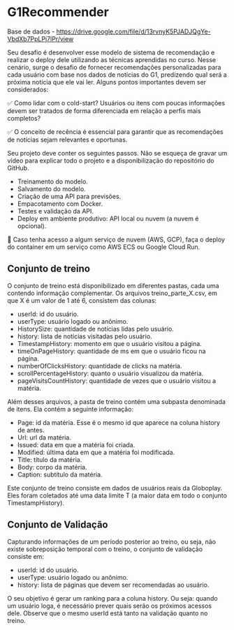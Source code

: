# G1Recommender

Base de dados - https://drive.google.com/file/d/13rvnyK5PJADJQgYe-VbdXb7PpLPj7lPr/view


Seu desafio é desenvolver esse modelo de sistema de recomendação e realizar o deploy dele utilizando as técnicas aprendidas no curso. Nesse cenário, surge o desafio de fornecer recomendações personalizadas para cada usuário com base nos dados de notícias do G1, predizendo qual será a próxima notícia que ele vai ler. Alguns pontos importantes devem ser considerados:

✅ Como lidar com o cold-start? Usuários ou itens com poucas informações devem ser tratados de forma diferenciada em relação a perfis mais completos?

✅ O conceito de recência é essencial para garantir que as recomendações de notícias sejam relevantes e oportunas.

Seu projeto deve conter os seguintes passos. Não se esqueça de gravar um vídeo para explicar todo o projeto e a disponibilização do repositório do GitHub.

- Treinamento do modelo.
- Salvamento do modelo.
- Criação de uma API para previsões.
- Empacotamento com Docker.
- Testes e validação da API.
- Deploy em ambiente produtivo: API local ou nuvem (a nuvem é opcional).

🔴 Caso tenha acesso a algum serviço de nuvem (AWS, GCP), faça o deploy do container em um serviço como AWS ECS ou Google Cloud Run.



## Conjunto de treino

O conjunto de treino está disponibilizado em diferentes pastas, cada uma contendo informação complementar. Os arquivos treino_parte_X.csv, em que X é um valor de 1 até 6, consistem das colunas:

- userId: id do usuário.
- userType: usuário logado ou anônimo.
- HistorySize: quantidade de notícias lidas pelo usuário.
- history: lista de notícias visitadas pelo usuário.
- TimestampHistory: momento em que o usuário visitou a página.
- timeOnPageHistory: quantidade de ms em que o usuário ficou na página.
- numberOfClicksHistory: quantidade de clicks na matéria.
- scrollPercentageHistory: quanto o usuário visualizou da matéria.
- pageVisitsCountHistory: quantidade de vezes que o usuário visitou a matéria.

Além desses arquivos, a pasta de treino contém uma subpasta denominada de itens. Ela contém a seguinte informação:

- Page: id da matéria. Esse é o mesmo id que aparece na coluna history de antes.
- Url: url da matéria.
- Issued: data em que a matéria foi criada.
- Modified: última data em que a matéria foi modificada.
- Title: título da matéria.
- Body: corpo da matéria.
- Caption: subtítulo da matéria.

Este conjunto de treino consiste em dados de usuários reais da Globoplay. Eles foram coletados até uma data limite T (a maior data em todo o conjunto TimestampHistory).

## Conjunto de Validação
Capturando informações de um período posterior ao treino, ou seja, não existe sobreposição temporal com o treino, o conjunto de validação consiste em:

- userId: id do usuário.
- userType: usuário logado ou anônimo.
- history: lista de páginas que devem ser recomendadas ao usuário.


O seu objetivo é gerar um ranking para a coluna history. Ou seja: quando um usuário loga, é necessário prever quais serão os próximos acessos dele. Observe que o mesmo userId está tanto na validação quanto no treino.




